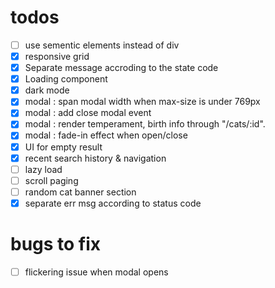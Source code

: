 # todos
- [ ] use sementic elements instead of div
- [x] responsive grid
- [x] Separate message accroding to the state code
- [x] Loading component
- [x] dark mode
- [x] modal : span modal width when max-size is under 769px
- [x] modal : add close modal event
- [x] modal : render temperament, birth info through "/cats/:id".
- [x] modal : fade-in effect when open/close
- [x] UI for empty result
- [x] recent search history & navigation
- [ ] lazy load
- [ ] scroll paging
- [ ] random cat banner section
- [x] separate err msg according to status code

# bugs to fix
- [ ] flickering issue when modal opens
